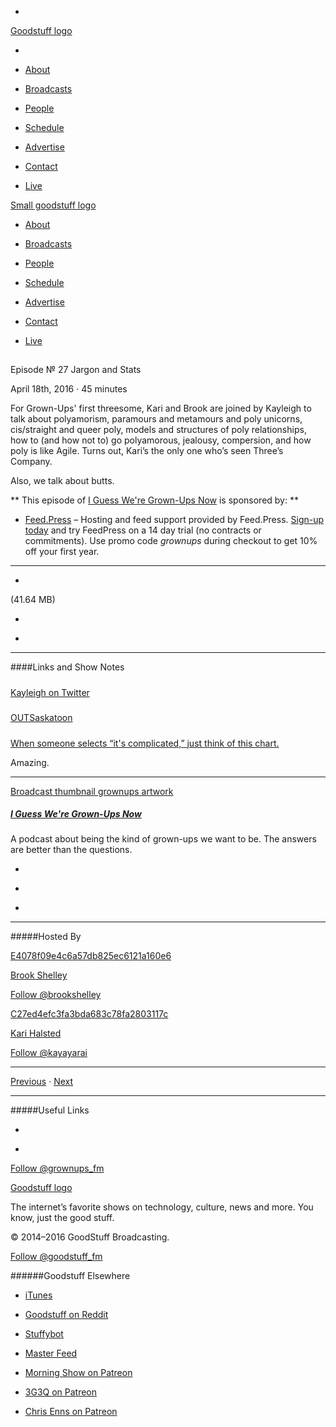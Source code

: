 

-
[Goodstuff logo](http://www.goodstuff.fm/)[](/assets/goodstuff_logo-17c1fe6f378352de5d7345f76152130b.svg)

-


-  [About](/about)

-  [Broadcasts](/broadcasts)

-  [People](/people)

-  [Schedule](/schedule)

-  [Advertise](/advertise)

-  [Contact](/contact)

-  [Live](/live)


[Small goodstuff logo](http://www.goodstuff.fm/)[](/assets/small_goodstuff_logo-bf032e72b9ec41494f4d90905f1ad619.svg)


-  [About](/about)

-  [Broadcasts](/broadcasts)

-  [People](/people)

-  [Schedule](/schedule)

-  [Advertise](/advertise)

-  [Contact](/contact)

-  [Live](/live)


##
Episode № 27
Jargon and Stats


April 18th, 2016
·
45
minutes


For Grown-Ups' first threesome, Kari and Brook are joined by Kayleigh to talk about polyamorism, paramours and metamours and poly unicorns, cis/straight and queer poly, models and structures of poly relationships, how to (and how not to) go polyamorous, jealousy, compersion, and how poly is like Agile. Turns out, Kari’s the only one who’s seen Three’s Company.


Also, we talk about butts.


**
This episode of
[I Guess We're Grown-Ups Now](/grownups)
is sponsored by:
**


-  [Feed.Press](http://feed.press/grownups) – Hosting and feed support provided by Feed.Press.  [Sign-up today](http://feed.press/grownups) and try FeedPress on a 14 day trial (no contracts or commitments). Use promo code *grownups* during checkout to get 10% off your first year.


------------------------------


-
[](https://media.zencast.fm/i-guess-were-grown-ups-now/26.mp3)(41.64 MB)

-
[](http://twitter.com/intent/tweet?text=I%20Guess%20We're%20Grown-Ups%20Now%20%E2%84%96%2027%20on%20@goodstuff_fm%20-%20http://goodstuff.fm/grownups/27)

-
[](http://www.facebook.com/sharer/sharer.php?u=http://goodstuff.fm/grownups/27)


------------------------------


####Links and Show Notes

#####
[Kayleigh on Twitter](https://twitter.com/ihmurria)


#####
[OUTSaskatoon](http://www.outsaskatoon.ca/)


#####
[When someone selects “it's complicated,” just think of this chart.](https://twitter.com/ftrain/status/716964817958002688/photo/1)


Amazing.


------------------------------


[Broadcast thumbnail grownups artwork](/grownups)[](https://goodstuffs3.s3.amazonaws.com/uploads/broadcast/image/30/broadcast_thumbnail_grownups_artwork.png)

##### [I Guess We're Grown-Ups Now](/grownups)


A podcast about being the kind of grown-ups we want to be. The answers are better than the questions.

-
[](https://itunes.apple.com/us/podcast/i-guess-were-grown-ups-now/id920093038?mt=2)

-
[](http://feeds.goodstuff.fm/grownups)

-
[](mailto:kayayarai+grownups@gmail.com?cc=sponsorship%40goodstuff.fm&subject=%5BGoodStuff%20FM%5D%20Sponsorship%20Inquiry%20for%20I%20Guess%20We%27re%20Grown-Ups%20Now)


------------------------------


#####Hosted By


[E4078f09e4c6a57db825ec6121a160e6](/people/brook-shelley)[](http://gravatar.com/avatar/e4078f09e4c6a57db825ec6121a160e6.png?s=300&r=pg)

[Brook Shelley](/people/brook-shelley)


[Follow @brookshelley](https://twitter.com/brookshelley)


[C27ed4efc3fa3bda683c78fa2803117c](/people/kari-halsted)[](http://gravatar.com/avatar/c27ed4efc3fa3bda683c78fa2803117c.png?s=300&r=pg)

[Kari Halsted](/people/kari-halsted)


[Follow @kayayarai](https://twitter.com/kayayarai)


------------------------------


[Previous](/grownups/26)
·
[Next](/grownups/28)


------------------------------


#####Useful Links

-
[](mailto:kayayarai+grownups@gmail.com?subject=%5BGoodstuff%20FM%5D%20Feedback%20for%20I%20Guess%20We%27re%20Grown-Ups%20Now)

-
[Follow @grownups_fm](https://twitter.com/grownups_fm)


[Goodstuff logo](http://www.goodstuff.fm/)[](/assets/goodstuff_logo-17c1fe6f378352de5d7345f76152130b.svg)


The internet’s favorite shows on technology, culture, news and more. You know, just the good stuff.


© 2014–2016 GoodStuff Broadcasting.

[Follow @goodstuff_fm](https://twitter.com/goodstufffm)


######Goodstuff Elsewhere

-  [iTunes](https://itunes.apple.com/us/artist/goodstuff-fm/id843385597?mt=2)

-  [Goodstuff on Reddit](https://www.reddit.com/r/Goodstuff_fm/)

-  [Stuffybot](http://stuffybot.goodstuff.fm)

-  [Master Feed](/master/feed)

-  [Morning Show on Patreon](https://www.patreon.com/morningshow)

-  [3G3Q on Patreon](https://www.patreon.com/3g3q)

-  [Chris Enns on Patreon](https://www.patreon.com/ichris)
